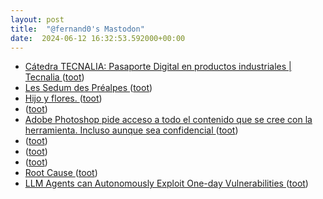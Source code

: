 ```yaml
---
layout: post
title:  "@fernand0's Mastodon"
date:  2024-06-12 16:32:53.592000+00:00
---
```

*  [Cátedra TECNALIA: Pasaporte Digital en productos industriales \| Tecnalia ](https://www.tecnalia.com/agenda/pasaporte-digital-productos-industriale) ([toot](https://mastodon.social/@fernand0/112604608829258191))
*  [Les Sedum des Préalpes ](https://www.cactuspro.com/forum/read.php?1,92142) ([toot](https://mastodon.social/@fernand0/112604382233394293))
*  [Hijo y flores. ](https://avecesunafoto.wordpress.com/2024/06/12/hijo-y-flores) ([toot](https://mastodon.social/@fernand0/112604268349883908))
*  [ ](https://mastodon.social/users/fernand0/statuses/112604230368761835/activity) ([toot](https://mastodon.social/users/fernand0/statuses/112604230368761835/activity))
*  [Adobe Photoshop pide acceso a todo el contenido que se cree con la herramienta. Incluso aunque sea confidencial ](https://www.xataka.com/privacidad/adobe-photoshop-pide-acceso-a-todo-contenido-que-se-cree-herramienta-incluso-sea-confidencia) ([toot](https://mastodon.social/@fernand0/112604139344650607))
*  [ ](https://mastodon.social/@CorioPsicologia) ([toot](https://mastodon.social/@fernand0/112603851414163943))
*  [ ](https://mastodon.social/users/fernand0/statuses/112603850148624735/activity) ([toot](https://mastodon.social/users/fernand0/statuses/112603850148624735/activity))
*  [ ](https://mastodon.social/@Cuicas) ([toot](https://mastodon.social/@fernand0/112603849880834489))
*  [Root Cause ](https://struct.github.io/auto_agents_1_day.htm) ([toot](https://mastodon.social/@fernand0/112603803877760822))
*  [LLM Agents can Autonomously Exploit One-day Vulnerabilities ](https://medium.com/@danieldkang/llm-agents-can-autonomously-exploit-one-day-vulnerabilities-e1b76e718a5) ([toot](https://mastodon.social/@fernand0/112603589744768875))
